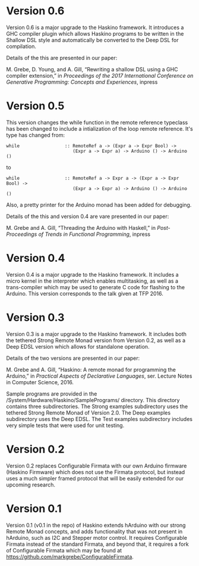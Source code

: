 # Version 0.6

Version 0.6 is a major upgrade to the Haskino framework.  It introduces a 
GHC compiler plugin which allows Haskino programs to be written in the
Shallow DSL style and automatically be converted to the Deep DSL for
compilation.

Details of the this are presented in our paper:

M. Grebe, D. Young,  and A. Gill, “Rewriting a shallow DSL using a GHC compiler extension,”
in *Proceedings of the 2017 International Conference on Generative Programming: Concepts and Experiences*, inpress

# Version 0.5

This version changes the while function in the remote reference typeclass has been changed to include a intialization of the loop remote reference.  It's type has changed from:

    while                 :: RemoteRef a -> (Expr a -> Expr Bool) -> 
                             (Expr a -> Expr a) -> Arduino () -> Arduino ()

to

    while                 :: RemoteRef a -> Expr a -> (Expr a -> Expr Bool) -> 
                             (Expr a -> Expr a) -> Arduino () -> Arduino ()

Also, a pretty printer for the Arduino monad has been added for debugging.

Details of the this and version 0.4 are vare presented in our paper:

M. Grebe and A. Gill, “Threading the Arduino with Haskell,”
in *Post-Proceedings of Trends in Functional Programming*, inpress

# Version 0.4

Version 0.4 is a major upgrade to the Haskino framework.  It includes a micro kernel in the interpreter which enables multitasking, as well as a trans-compiler which may be used to generate C code for flashing to the Arduino.  This version corresponds to the talk given at TFP 2016.

# Version 0.3

Version 0.3 is a major upgrade to the Haskino framework.  It includes both the
tethered Strong Remote Monad version from Version 0.2, as well as a Deep
EDSL version which allows for standalone operation.

Details of the two versions are presented in our paper:

M. Grebe and A. Gill, “Haskino: A remote monad for programming the Arduino,”
in *Practical Aspects of Declarative Languages*, ser. Lecture Notes in
Computer Science, 2016.

Sample programs are provided in the /System/Hardware/Haskino/SamplePrograms/
directory.  This directory contains three subdirectories.  The Strong examples
subdirectory uses the tethered Strong Remote Monad of Version 2.0.  The Deep
examples subdirectory uses the Deep EDSL.  The Test examples subdirectory
includes very simple tests that were used for unit testing.

# Version 0.2

Version 0.2 replaces Configurable Firmata with our own Arduino firmware
(Haskino Firmware) which does not use the Firmata protocol, but instead uses
a much simpler framed protocol that will be easily extended for our
upcoming research.

# Version 0.1 

Version 0.1 (v0.1 in the repo) of Haskino extends hArduino with our
strong Remote Monad concepts, and adds functionality that was not present
in hArduino, such as I2C and Stepper motor control.  It requires Configurable
Firmata instead of the standard Firmata, and beyond that, it requires a fork
of Configurable Firmata which may be found at 
https://github.com/markgrebe/ConfigurableFirmata.

